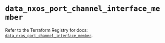 # `data_nxos_port_channel_interface_member`

Refer to the Terraform Registry for docs: [`data_nxos_port_channel_interface_member`](https://registry.terraform.io/providers/ciscodevnet/nxos/0.5.10/docs/data-sources/port_channel_interface_member).
